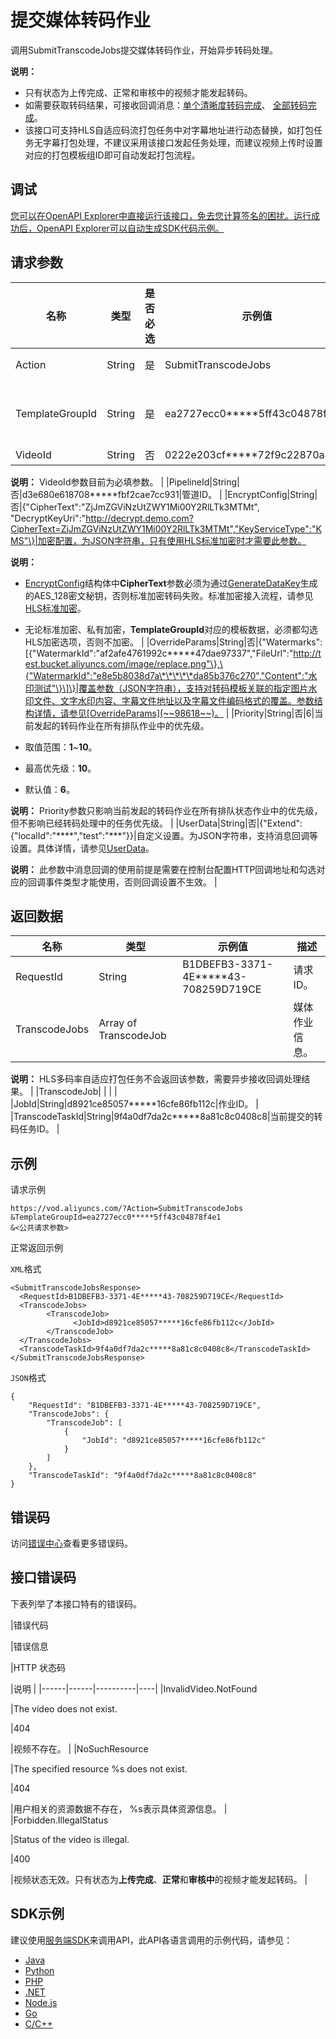 # 提交媒体转码作业

调用SubmitTranscodeJobs提交媒体转码作业，开始异步转码处理。

**说明：**

-   只有状态为上传完成、正常和审核中的视频才能发起转码。
-   如需要获取转码结果，可接收回调消息：[单个清晰度转码完成](~~55636~~)、 [全部转码完成](~~55638~~)。
-   该接口可支持HLS自适应码流打包任务中对字幕地址进行动态替换，如打包任务无字幕打包处理，不建议采用该接口发起任务处理，而建议视频上传时设置对应的打包模板组ID即可自动发起打包流程。

## 调试

[您可以在OpenAPI Explorer中直接运行该接口，免去您计算签名的困扰。运行成功后，OpenAPI Explorer可以自动生成SDK代码示例。](https://api.aliyun.com/#product=vod&api=SubmitTranscodeJobs&type=RPC&version=2017-03-21)

## 请求参数

|名称|类型|是否必选|示例值|描述|
|--|--|----|---|--|
|Action|String|是|SubmitTranscodeJobs|系统规定参数。取值：**SubmitTranscodeJobs**。 |
|TemplateGroupId|String|是|ea2727ecc0\*\*\*\*\*5ff43c04878f4e1|视频转码时使用的转码组ID。使用指定的模板组进行转码，您可以登录[控制台转码设置](https://vod.console.aliyun.com/?spm=a2c4g.11186623.2.18.2f1a2267jCybwh#/vod/settings/transcode/vod)查看模版组ID。 |
|VideoId|String|否|0222e203cf\*\*\*\*\*72f9c22870a4d2c|视频ID。

 **说明：** VideoId参数目前为必填参数。 |
|PipelineId|String|否|d3e680e618708\*\*\*\*\*fbf2cae7cc931|管道ID。 |
|EncryptConfig|String|否|\{"CipherText":"ZjJmZGViNzUtZWY1Mi00Y2RlLTk3MTMt", "DecryptKeyUri":"http://decrypt.demo.com?CipherText=ZjJmZGViNzUtZWY1Mi00Y2RlLTk3MTMt","KeyServiceType":"KMS"\}|加密配置，为JSON字符串，只有使用HLS标准加密时才需要此参数。

 **说明：**

-   [EncryptConfig](~~86952~~)结构体中**CipherText**参数必须为通过[GenerateDataKey](~~28948~~)生成的AES\_128密文秘钥，否则标准加密转码失败。标准加密接入流程，请参见[HLS标准加密](~~68612~~)。
-   无论标准加密、私有加密，**TemplateGroupId**对应的模板数据，必须都勾选HLS加密选项，否则不加密。 |
|OverrideParams|String|否|\{"Watermarks":\[\{"WatermarkId":"af2afe4761992c\*\*\*\*\*47dae97337","FileUrl":"http://test.bucket.aliyuncs.com/image/replace.png"\},\{"WatermarkId":"e8e5b8038d7a\*\*\*\*\*da85b376c270","Content":"水印测试"\}\]\}|覆盖参数（JSON字符串），支持对转码模板关联的指定图片水印文件、文字水印内容、字幕文件地址以及字幕文件编码格式的覆盖。参数结构详情，请参见[OverrideParams](~~98618~~)。 |
|Priority|String|否|6|当前发起的转码作业在所有排队作业中的优先级。

 -   取值范围：**1**~**10**。
-   最高优先级：**10**。
-   默认值：**6**。

**说明：** Priority参数只影响当前发起的转码作业在所有排队状态作业中的优先级，但不影响已经转码处理中的任务优先级。 |
|UserData|String|否|\{"Extend":\{"localId":"\*\*\*\*","test":"\*\*\*"\}\}|自定义设置。为JSON字符串，支持消息回调等设置。具体详情，请参见[UserData](~~86952~~)。

 **说明：** 此参数中消息回调的使用前提是需要在控制台配置HTTP回调地址和勾选对应的回调事件类型才能使用，否则回调设置不生效。 |

## 返回数据

|名称|类型|示例值|描述|
|--|--|---|--|
|RequestId|String|B1DBEFB3-3371-4E\*\*\*\*\*43-708259D719CE|请求ID。 |
|TranscodeJobs|Array of TranscodeJob| |媒体作业信息。

 **说明：** HLS多码率自适应打包任务不会返回该参数，需要异步接收回调处理结果。 |
|TranscodeJob| | | |
|JobId|String|d8921ce85057\*\*\*\*\*16cfe86fb112c|作业ID。 |
|TranscodeTaskId|String|9f4a0df7da2c\*\*\*\*\*8a81c8c0408c8|当前提交的转码任务ID。 |

## 示例

请求示例

```
https://vod.aliyuncs.com/?Action=SubmitTranscodeJobs
&TemplateGroupId=ea2727ecc0*****5ff43c04878f4e1
&<公共请求参数>
```

正常返回示例

`XML`格式

```
<SubmitTranscodeJobsResponse>
  <RequestId>B1DBEFB3-3371-4E*****43-708259D719CE</RequestId>
  <TranscodeJobs>
        <TranscodeJob>
              <JobId>d8921ce85057*****16cfe86fb112c</JobId>
        </TranscodeJob>
  </TranscodeJobs>
  <TranscodeTaskId>9f4a0df7da2c*****8a81c8c0408c8</TranscodeTaskId>
</SubmitTranscodeJobsResponse>
```

`JSON`格式

```
{
	"RequestId": "B1DBEFB3-3371-4E*****43-708259D719CE",
	"TranscodeJobs": {
		"TranscodeJob": [
			{
				"JobId": "d8921ce85057*****16cfe86fb112c"
			}
		]
	},
	"TranscodeTaskId": "9f4a0df7da2c*****8a81c8c0408c8"
}
```

## 错误码

访问[错误中心](https://error-center.alibabacloud.com/status/product/vod)查看更多错误码。

## 接口错误码

下表列举了本接口特有的错误码。

|错误代码

|错误信息

|HTTP 状态码

|说明 |
|------|------|----------|----|
|InvalidVideo.NotFound

|The video does not exist.

|404

|视频不存在。 |
|NoSuchResource

|The specified resource %s does not exist.

|404

|用户相关的资源数据不存在， %s表示具体资源信息。 |
|Forbidden.IllegalStatus

|Status of the video is illegal.

|400

|视频状态无效。只有状态为**上传完成**、**正常**和**审核中**的视频才能发起转码。 |

## SDK示例

建议使用[服务端SDK](~~101789~~)来调用API，此API各语言调用的示例代码，请参见：

-   [Java](~~61063~~)
-   [Python](~~61054~~)
-   [PHP](~~61069~~)
-   [.NET](~~84750~~)
-   [Node.js](~~101396~~)
-   [Go](~~101411~~)
-   [C/C++](~~101261~~)

